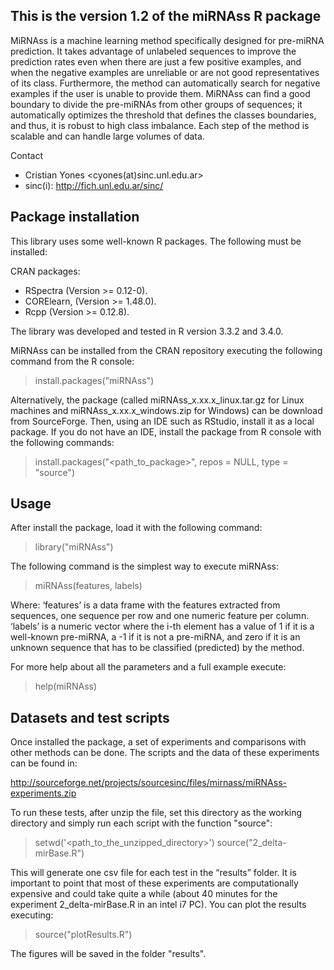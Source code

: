 This is the version 1.2 of the miRNAss R package
-------------------------------------------------
MiRNAss is a machine learning method specifically designed for pre-miRNA prediction. It takes advantage of unlabeled sequences to improve the prediction rates even when there are just a few positive examples, and when the negative examples are unreliable or are not good representatives of its class. Furthermore, the method can automatically search for negative examples if the user is unable to provide them. MiRNAss can find a good boundary to divide the pre-miRNAs from other groups of sequences; it automatically optimizes the threshold that defines the classes boundaries, and thus, it is robust to high class imbalance. Each step of the method is scalable and can handle large volumes of data.

Contact
- Cristian Yones <cyones(at)sinc.unl.edu.ar>
- sinc(i):  http://fich.unl.edu.ar/sinc/

Package installation
--------------------
This library uses some well-known R packages. The following must be installed:

CRAN packages:
- RSpectra (Version >= 0.12-0).
- CORElearn, (Version >= 1.48.0).
- Rcpp (Version >= 0.12.8).

The library was developed and tested in R version 3.3.2 and 3.4.0.

MiRNAss can be installed from the CRAN repository executing the following command from the R console:

> install.packages("miRNAss")

Alternatively, the package (called miRNAss_x.xx.x_linux.tar.gz for Linux machines and miRNAss_x.xx.x_windows.zip for Windows) can be download from SourceForge. Then, using an IDE such as RStudio, install it as a local package. If you do not have an IDE, install the package from R console with the following commands:

> install.packages("<path_to_package>", repos = NULL, type = "source")

Usage
-----
After install the package, load it with the following command:

> library("miRNAss")

The following command is the simplest way to execute miRNAss:

> miRNAss(features, labels)

Where:
‘features’ is a data frame with the features extracted from  sequences, one sequence per row and one numeric feature per column.
‘labels’ is a numeric vector where the i-th element has a value of 1 if it is a well-known pre-miRNA, a -1 if it is not a pre-miRNA, and zero if it is an unknown sequence that has to be classified (predicted) by the method.

For more help about all the parameters and a full example execute:

> help(miRNAss)

Datasets and test scripts
-------------------------
Once installed the package, a set of experiments and comparisons with other methods can be done. The scripts and the data of these experiments can be found in:

http://sourceforge.net/projects/sourcesinc/files/mirnass/miRNAss-experiments.zip

To run these tests, after unzip the file, set this directory as the working directory and simply run each script with the function "source":

> setwd('<path_to_the_unzipped_directory>')
> source("2_delta-mirBase.R")

This will generate one csv file for each test in the “results” folder. It is important to point that most of these experiments are computationally expensive and could take quite a while (about 40 minutes for the experiment 2_delta-mirBase.R in an intel i7 PC).
You can plot the results executing:

> source("plotResults.R")

The figures will be saved in the folder "results".
